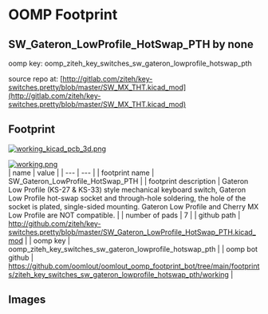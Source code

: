 # OOMP Footprint  
## SW_Gateron_LowProfile_HotSwap_PTH  by none  
  
oomp key: oomp_ziteh_key_switches_sw_gateron_lowprofile_hotswap_pth  
  
source repo at: [http://gitlab.com/ziteh/key-switches.pretty/blob/master/SW_MX_THT.kicad_mod](http://gitlab.com/ziteh/key-switches.pretty/blob/master/SW_MX_THT.kicad_mod)  
## Footprint  
  
[![working_kicad_pcb_3d.png](working_kicad_pcb_3d_600.png)](working_kicad_pcb_3d.png)  
  
[![working.png](working_600.png)](working.png)  
| name | value | 
| --- | --- | 
| footprint name | SW_Gateron_LowProfile_HotSwap_PTH | 
| footprint description | Gateron Low Profile (KS-27 & KS-33) style mechanical keyboard switch, Gateron Low Profile hot-swap socket and through-hole soldering, the hole of the socket is plated, single-sided mounting. Gateron Low Profile and Cherry MX Low Profile are NOT compatible. | 
| number of pads | 7 | 
| github path | http://github.com/ziteh/key-switches.pretty/blob/master/SW_Gateron_LowProfile_HotSwap_PTH.kicad_mod | 
| oomp key | oomp_ziteh_key_switches_sw_gateron_lowprofile_hotswap_pth | 
| oomp bot github | https://github.com/oomlout/oomlout_oomp_footprint_bot/tree/main/footprints/ziteh_key_switches_sw_gateron_lowprofile_hotswap_pth/working | 
## Images  
